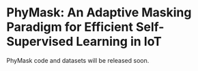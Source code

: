 # PhyMask: An Adaptive Masking Paradigm for Efficient Self-Supervised Learning in IoT

PhyMask code and datasets will be released soon.



